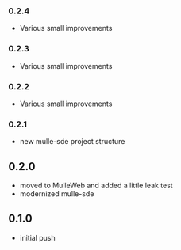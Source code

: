 ### 0.2.4

* Various small improvements

### 0.2.3

* Various small improvements

### 0.2.2

* Various small improvements

### 0.2.1

* new mulle-sde project structure

## 0.2.0

* moved to MulleWeb and added a little leak test
* modernized mulle-sde

## 0.1.0

* initial push
